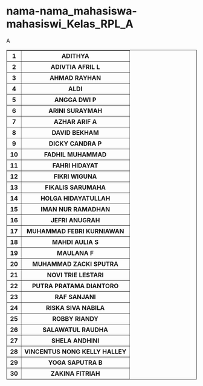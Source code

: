 # nama-nama_mahasiswa-mahasiswi_Kelas_RPL_A
<!DOCTYPE html>
<html>
<head>
    
<title>ABSENSI</title>
</head>
<body>
<table border="1">
<tr>
  <th>1</th>
  <th>ADITHYA</th>
</tr>
   <tr>
      <th>2</th>
      <th>ADIVTIA AFRIL L</th>
</tr>
   <tr>
      <th>3</th>
      <th>AHMAD RAYHAN</th>
</tr>
   <tr>
      <th>4</th>A
      <th>ALDI</th>
</tr>
   <tr>
      <th>5</th>
      <th>ANGGA DWI P</th>
</tr>
   <tr>
      <th>6</th>
      <th>ARINI SURAYMAH</th>
</tr>
   <tr>
      <th>7</th>
      <th>AZHAR ARIF A</th>
</tr>
   <tr>
      <th>8</th>
      <th>DAVID BEKHAM</th>
</tr>
   <tr>
      <th>9</th>
      <th>DICKY CANDRA P</th>
</tr>
   <tr>
       <th>10</th>
      <th>FADHIL MUHAMMAD</th>
</tr>
   <tr>
      <th>11</th>
      <th>FAHRI HIDAYAT</th>
</tr>
   <tr>
      <th>12</th>
      <th>FIKRI WIGUNA</th>
</tr>
   <tr>
      <th>13</th>
      <th>FIKALIS SARUMAHA</th>
</tr>
   <tr>
      <th>14</th>
      <th>HOLGA HIDAYATULLAH</th>
</tr>
   <tr>
      <th>15</th>
      <th>IMAN NUR RAMADHAN</th>
</tr>
   <tr>
      <th>16</th>
      <th>JEFRI ANUGRAH</th>
</tr>
   <tr>
      <th>17</th>
      <th>MUHAMMAD FEBRI KURNIAWAN</th>
</tr>
   <tr>
      <th>18</th>
      <th>MAHDI AULIA S</th>
</tr>
   <tr>
      <th>19</th>
      <th>MAULANA F</th>
</tr>
   <tr>
      <th>20</th>
      <th>MUHAMMAD ZACKI SPUTRA</th>
 </tr>
    <tr>
    <th>21</th>
    <th>NOVI TRIE LESTARI</th>
</tr>
   <tr>
    <th>22</th>
    <th>PUTRA PRATAMA DIANTORO</th>
</tr>
   <tr>
    <th>23</th>
    <th>RAF SANJANI</th>
</tr>
   <tr>
    <th>24</th>
    <th>RISKA SIVA NABILA</th>
</tr>
   <tr>
    <th>25</th>
    <th>ROBBY RIANDY</th>
</tr>
   <tr>
    <th>26</th>
    <th>SALAWATUL RAUDHA</th>
</tr>
   <tr>
    <th>27</th>
    <th>SHELA ANDHINI</th>
</tr>
   <tr>
    <th>28</th>
    <th>VINCENTUS NONG KELLY HALLEY</h>
</tr>
   <tr>
    <th>29</th>
    <th>YOGA SAPUTRA B</th>
</tr>
   <tr>
    <th>30</th>
    <th>ZAKINA FITRIAH</th>
 </tr>
 
 </html>

